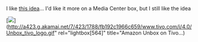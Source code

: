 I like [this idea](http://www.tivo.com/4.9.24.asp)... I'd like it more on a Media Center box, but I still like the idea

[<img src="http://a423.g.akamai.net/7/423/1788/fb192c1966c659/www.tivo.com/i/4.0/Unbox_tivo_logo.gif" border="0" />](http://a423.g.akamai.net/7/423/1788/fb192c1966c659/www.tivo.com/i/4.0/Unbox_tivo_logo.gif" rel="lightbox[564]" title="Amazon Unbox on Tivo...)